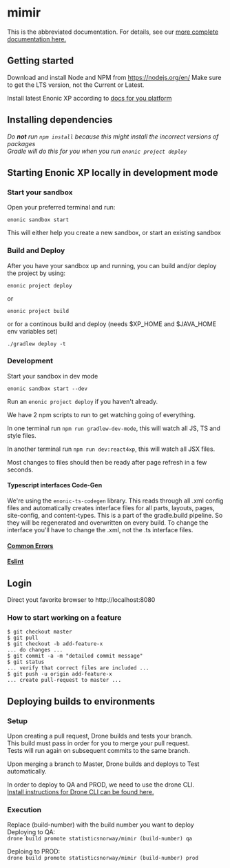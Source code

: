 # mimir

This is the abbreviated documentation. For details, see our [more complete documentation here.](docs/README.md)

## Getting started

Download and install Node and NPM from https://nodejs.org/en/
Make sure to get the LTS version, not the Current or Latest.

Install latest Enonic XP according to [docs for you platform](https://developer.enonic.com/start)

## Installing dependencies
*Do **not** run `npm install` because this might install the incorrect versions of packages*
*<br>Gradle will do this for you when you run `enonic project deploy`*

## Starting Enonic XP locally in development mode
### Start your sandbox
Open your preferred terminal and run: 
```
enonic sandbox start
```
This will either help you create a new sandbox, or start an existing sandbox

### Build and Deploy
After you have your sandbox up and running, you can build and/or deploy the project by using:
```
enonic project deploy
```
or
```
enonic project build
```
or for a continous build and deploy (needs $XP_HOME and $JAVA_HOME env variables set)
```
./gradlew deploy -t
```

### Development

Start your sandbox in dev mode
```
enonic sandbox start --dev
```

Run an `enonic project deploy` if you haven't already.

We have 2 npm scripts to run to get watching going of everything.

In one terminal run `npm run gradlew-dev-mode`, this will watch all JS, TS and style files. 

In another terminal run `npm run dev:react4xp`, this will watch all JSX files.

Most changes to files should then be ready after page refresh in a few seconds.

#### Typescript interfaces Code-Gen
We're using the `enonic-ts-codegen` library. This reads through all .xml config files and automatically creates interface files for all parts, layouts, pages, site-config, and content-types. This is a part of the gradle.build pipeline. So they will be regenerated and overwritten on every build. To change the interface you'll have to change the .xml, not the .ts interface files.

#### [Common Errors](./docs/CommonErrors.md)
#### [Eslint](./docs/Eslint.md)

## Login
Direct yout favorite browser to http://localhost:8080

### How to start working on a feature
```
$ git checkout master
$ git pull
$ git checkout -b add-feature-x
... do changes ...
$ git commit -a -m "detailed commit message"
$ git status
... verify that correct files are included ...
$ git push -u origin add-feature-x
... create pull-request to master ...
```

## Deploying builds to environments
### Setup
Upon creating a pull request, Drone builds and tests your branch.  
This build must pass in order for you to merge your pull request.   
Tests will run again on subsequent commits to the same branch.

Upon merging a branch to Master, Drone builds and deploys to Test automatically. 

In order to deploy to QA and PROD, we need to use the drone CLI.   
[Install instructions for Drone CLI can be found here.](https://docs.drone.io/cli/install/)

### Execution
Replace (build-number) with the build number you want to deploy   
Deploying to QA:   
`drone build promote statisticsnorway/mimir (build-number) qa` 

Deploing to PROD:   
`drone build promote statisticsnorway/mimir (build-number) prod`

